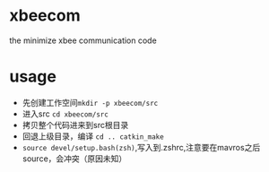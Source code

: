 # xbeecom
 the minimize xbee communication code
# usage
* 先创建工作空间`mkdir -p xbeecom/src`
* 进入src `cd xbeecom/src`
* 拷贝整个代码进来到src根目录
* 回退上级目录，编译 `cd .. catkin_make`
* `source devel/setup.bash(zsh)`,写入到.zshrc,注意要在mavros之后source，会冲突（原因未知）
